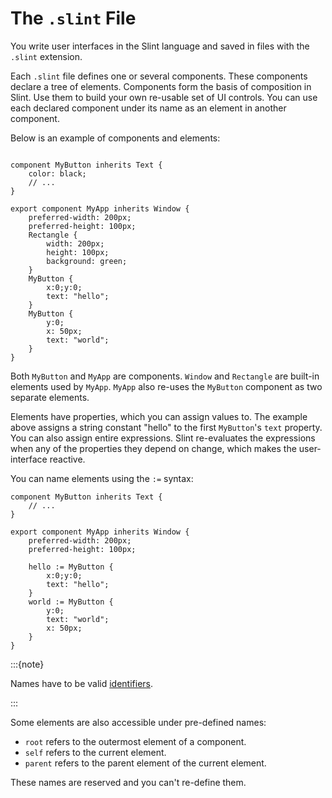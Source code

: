 <!-- Copyright © SixtyFPS GmbH <info@slint.dev> ; SPDX-License-Identifier: MIT -->

# The `.slint` File

You write user interfaces in the Slint language and saved in files with the `.slint` extension.

Each `.slint` file defines one or several components. These components declare
a tree of elements. Components form the basis of composition in Slint. Use them
to build your own re-usable set of UI controls. You can use each declared
component under its name as an element in another component.

Below is an example of components and elements:

```{codemirror} slint

component MyButton inherits Text {
    color: black;
    // ...
}

export component MyApp inherits Window {
    preferred-width: 200px;
    preferred-height: 100px;
    Rectangle {
        width: 200px;
        height: 100px;
        background: green;
    }
    MyButton {
        x:0;y:0;
        text: "hello";
    }
    MyButton {
        y:0;
        x: 50px;
        text: "world";
    }
}
```

Both `MyButton` and `MyApp` are components. `Window` and `Rectangle` are built-in elements
used by `MyApp`. `MyApp` also re-uses the `MyButton` component as two separate elements.

Elements have properties, which you can assign values to. The example above assigns a string
constant "hello" to the first `MyButton`'s `text` property. You
can also assign entire expressions. Slint re-evaluates the expressions when any
of the properties they depend on change, which makes the user-interface reactive.

You can name elements using the `:=` syntax:

```{codemirror} slint
component MyButton inherits Text {
    // ...
}

export component MyApp inherits Window {
    preferred-width: 200px;
    preferred-height: 100px;

    hello := MyButton {
        x:0;y:0;
        text: "hello";
    }
    world := MyButton {
        y:0;
        text: "world";
        x: 50px;
    }
}
```

:::{note}

Names have to be valid [identifiers](../syntax/identifiers.md).

:::

Some elements are also accessible under pre-defined names:

-   `root` refers to the outermost element of a component.
-   `self` refers to the current element.
-   `parent` refers to the parent element of the current element.

These names are reserved and you can't re-define them.
